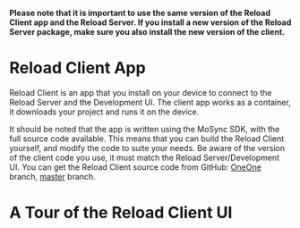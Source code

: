<!-- <mosyncheadertags>
<meta name="description" content="MoSync Reload Client App" />
<meta name="keywords" content="mobile development,dev,sdk,ide,apps,mobile,apps,android,ios,iphone,ipad,mobile,open source,application,ide,cross
platform,programming,mosync,,reload,mosync reload,native ui,nativeui" />
<title>Reload Client App</title>
</mosyncheadertags> -->

**Please note that it is important to use the same version of the Reload Client app and the Reload Server. If you install a new version of the Reload Server package, make sure you also install the new version of the client.**

# Reload Client App

Reload Client is an app that you install on your device to connect to the Reload Server and the Development UI. The client app works as a container, it downloads your project and runs it on the device. 

It should be noted that the app is written using the MoSync SDK, with the full source code available. This means that you can build the Reload Client yourself, and modify the code to suite your needs. Be aware of the version of the client code you use, it must match the Reload Server/Development UI. You can get the Reload Client source code from GitHub: [OneOne]() branch, [master]() branch.

# A Tour of the Reload Client UI

